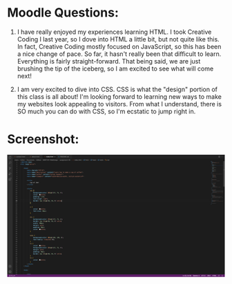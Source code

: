# Moodle Questions:

1. I have really enjoyed my experiences learning HTML. I took Creative Coding I last year, so I dove into HTML a little bit, but not quite like this. In fact, Creative Coding mostly focused on JavaScript, so this has been a nice change of pace. So far, it hasn't really been that difficult to learn. Everything is fairly straight-forward. That being said, we are just brushing the tip of the iceberg, so I am excited to see what will come next!

2. I am very excited to dive into CSS. CSS is what the "design" portion of this class is all about! I'm looking forward to learning new ways to make my websites look appealing to visitors. From what I understand, there is SO much you can do with CSS, so I'm ecstatic to jump right in. 

# Screenshot:

![screenshot.png](./images/screenshot.png)